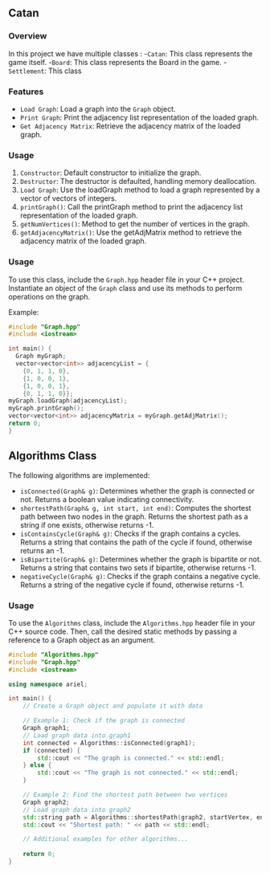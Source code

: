 ## Catan 

### Overview
In this project we have multiple classes :
-`Catan`: This class represents the game itself.
-`Board`: This class represents the Board in the game.
-`Settlement`: This class

### Features
- `Load Graph`: Load a graph into the `Graph` object.
- `Print Graph`: Print the adjacency list representation of the loaded graph.
- `Get Adjacency Matrix`: Retrieve the adjacency matrix of the loaded graph.

### Usage
1. `Constructor`: Default constructor to initialize the graph.
2. `Destructor`: The destructor is defaulted, handling memory deallocation.
3. `Load Graph`: Use the loadGraph method to load a graph represented by a vector of vectors of integers.
4. `printGraph()`:  Call the printGraph method to print the adjacency list representation of the loaded graph.
5. `getNumVertices()`: Method to get the number of vertices in the graph.
7. `getAdjacencyMatrix()`: Use the getAdjMatrix method to retrieve the adjacency matrix of the loaded graph.

### Usage
To use this class, include the `Graph.hpp` header file in your C++ project. Instantiate an object of the `Graph` class and use its methods to perform operations on the graph.

Example:
```cpp
#include "Graph.hpp"
#include <iostream>

int main() {
  Graph myGraph;
  vector<vector<int>> adjacencyList = {
    {0, 1, 1, 0},
    {1, 0, 0, 1},
    {1, 0, 0, 1},
    {0, 1, 1, 0}};
myGraph.loadGraph(adjacencyList);
myGraph.printGraph();
vector<vector<int>> adjacencyMatrix = myGraph.getAdjMatrix();
return 0;
}
```

## Algorithms Class

The following algorithms are implemented:

- `isConnected(Graph& g)`: Determines whether the graph is connected or not. Returns a boolean value indicating connectivity.
- `shortestPath(Graph& g, int start, int end)`: Computes the shortest path between two nodes in the graph. Returns the shortest path as a string if one exists, otherwise returns -1.
- `isContainsCycle(Graph& g)`: Checks if the graph contains a cycles. Returns a string that contains the path of the cycle if found, otherwise returns an -1.
- `isBipartite(Graph& g)`: Determines whether the graph is bipartite or not. Returns a string that contains two sets if bipartite, otherwise returns -1.
- `negativeCycle(Graph& g)`: Checks if the graph contains a negative cycle. Returns a string of the negative cycle if found, otherwise returns -1.

### Usage

To use the `Algorithms` class, include the `Algorithms.hpp` header file in your C++ source code. Then, call the desired static methods by passing a reference to a Graph object as an argument.

```cpp
#include "Algorithms.hpp"
#include "Graph.hpp"
#include <iostream>

using namespace ariel;

int main() {
    // Create a Graph object and populate it with data

    // Example 1: Check if the graph is connected
    Graph graph1;
    // Load graph data into graph1
    int connected = Algorithms::isConnected(graph1);
    if (connected) {
        std::cout << "The graph is connected." << std::endl;
    } else {
        std::cout << "The graph is not connected." << std::endl;
    }

    // Example 2: Find the shortest path between two vertices
    Graph graph2;
    // Load graph data into graph2
    std::string path = Algorithms::shortestPath(graph2, startVertex, endVertex);
    std::cout << "Shortest path: " << path << std::endl;

    // Additional examples for other algorithms...
    
    return 0;
}
